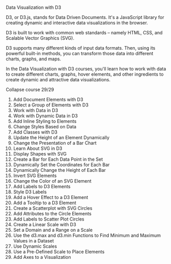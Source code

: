 Data Visualization with D3

D3, or D3.js, stands for Data Driven Documents. It's a JavaScript library for creating dynamic and interactive data visualizations in the browser.

D3 is built to work with common web standards – namely HTML, CSS, and Scalable Vector Graphics (SVG).

D3 supports many different kinds of input data formats. Then, using its powerful built-in methods, you can transform those data into different charts, graphs, and maps.

In the Data Visualization with D3 courses, you'll learn how to work with data to create different charts, graphs, hover elements, and other ingredients to create dynamic and attractive data visualizations.

Collapse course
29/29

1.	Add Document Elements with D3
2.	Select a Group of Elements with D3
3.	Work with Data in D3
4.	Work with Dynamic Data in D3
5.	Add Inline Styling to Elements
6.	Change Styles Based on Data
7.	Add Classes with D3
8.	Update the Height of an Element Dynamically
9.	Change the Presentation of a Bar Chart
10.	Learn About SVG in D3
11.	Display Shapes with SVG
12.	Create a Bar for Each Data Point in the Set
13.	Dynamically Set the Coordinates for Each Bar
14.	Dynamically Change the Height of Each Bar
15.	Invert SVG Elements
16.	Change the Color of an SVG Element
17.	Add Labels to D3 Elements
18.	Style D3 Labels
19.	Add a Hover Effect to a D3 Element
20.	Add a Tooltip to a D3 Element
21.	Create a Scatterplot with SVG Circles
22.	Add Attributes to the Circle Elements
23.	Add Labels to Scatter Plot Circles
24.	Create a Linear Scale with D3
25.	Set a Domain and a Range on a Scale
26.	Use the d3.max and d3.min Functions to Find Minimum and Maximum Values in a Dataset
27.	Use Dynamic Scales
28.	Use a Pre-Defined Scale to Place Elements
29.	Add Axes to a Visualization
